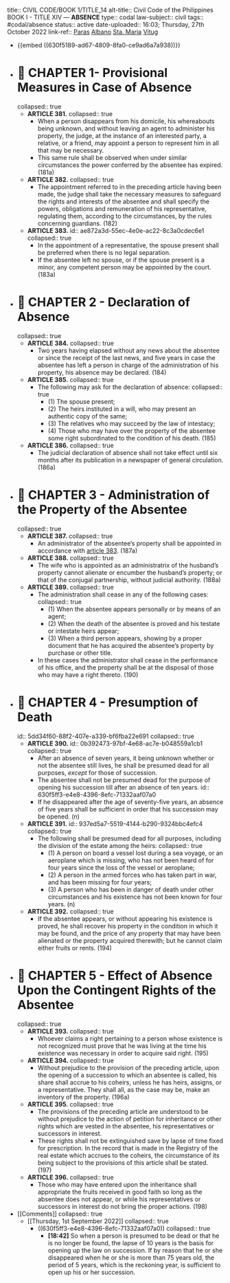 title:: CIVIL CODE/BOOK 1/TITLE_14
alt-title:: Civil Code of the Philippines BOOK I - TITLE XIV —  **ABSENCE**
type:: codal
law-subject:: civil
tags:: #codal/absence
status:: active
date-uploaded:: 16:03; Thursday, 27th October 2022
link-ref:: [Paras](((631d53e4-9da2-4390-949e-7f7ce5d69a17))) [Albano](((631d57ad-e139-4e52-83ca-1d262397d10a))) [Sta. Maria](((631d581f-bb3c-4aff-8a15-5a9e3cbe484b))) [Vitug](((631da5e6-7bd6-4d9d-a01f-203f8b625993)))

- {{embed ((630f5189-ad67-4809-8fa0-ce9ad6a7a938))}}
- # 🔴 CHAPTER 1- Provisional Measures in Case of Absence
  collapsed:: true
	- **ARTICLE 381.**
	  collapsed:: true
		- When a person disappears from his domicile, his whereabouts being unknown, and without leaving an agent to administer his property, the judge, at the instance of an interested party, a relative, or a friend, may appoint a person to represent him in all that may be necessary.
		- This same rule shall be observed when under similar circumstances the power conferred by the absentee has expired. (181a)
	- **ARTICLE 382.**
	  collapsed:: true
		- The appointment referred to in the preceding article having been made, the judge shall take the necessary measures to safeguard the rights and interests of the absentee and shall specify the powers, obligations and remuneration of his representative, regulating them, according to the circumstances, by the rules concerning guardians. (182)
	- **ARTICLE 383.**
	  id:: ae872a3d-55ec-4e0e-ac22-8c3a0cdec6e1
	  collapsed:: true
		- In the appointment of a representative, the spouse present shall be preferred when there is no legal separation.
		- If the absentee left no spouse, or if the spouse present is a minor, any competent person may be appointed by the court. (183a)
- # 🔴 CHAPTER 2 - Declaration of Absence
  collapsed:: true
	- **ARTICLE 384.**
	  collapsed:: true
		- Two years having elapsed without any news about the absentee or since the receipt of the last news, and five years in case the absentee has left a person in charge of the administration of his property, his absence may be declared. (184)
	- **ARTICLE 385.**
	  collapsed:: true
		- The following may ask for the declaration of absence:
		  collapsed:: true
			- (1) The spouse present;
			- (2) The heirs instituted in a will, who may present an authentic copy of the same;
			- (3) The relatives who may succeed by the law of intestacy;
			- (4) Those who may have over the property of the absentee some right subordinated to the condition of his death. (185)
	- **ARTICLE 386.**
	  collapsed:: true
		- The judicial declaration of absence shall not take effect until six months after its publication in a newspaper of general circulation. (186a)
- # 🔴 CHAPTER 3 - Administration of the Property of the Absentee
  collapsed:: true
	- **ARTICLE 387.**
	  collapsed:: true
		- An administrator of the absentee’s property shall be appointed in accordance with [article 383](((ae872a3d-55ec-4e0e-ac22-8c3a0cdec6e1))). (187a)
	- **ARTICLE 388.**
	  collapsed:: true
		- The wife who is appointed as an administratrix of the husband’s property cannot alienate or encumber the husband’s property; or that of the conjugal partnership, without judicial authority. (188a)
	- **ARTICLE 389.**
	  collapsed:: true
		- The administration shall cease in any of the following cases:
		  collapsed:: true
			- (1) When the absentee appears personally or by means of an agent;
			- (2) When the death of the absentee is proved and his testate or intestate heirs appear;
			- (3) When a third person appears, showing by a proper document that he has acquired the absentee’s property by purchase or other title.
		- In these cases the administrator shall cease in the performance of his office, and the property shall be at the disposal of those who may have a right thereto. (190)
- # 🔴 CHAPTER 4 - Presumption of Death
  id:: 5dd34f60-88f2-407e-a339-bf6fba22e691
  collapsed:: true
	- **ARTICLE 390.**
	  id:: 0b392473-97bf-4e68-ac7e-b048559a1cb1
	  collapsed:: true
		- After an absence of seven years, it being unknown whether or not the absentee still lives, he shall be presumed dead for all purposes, *except* for those of succession.
		- The absentee shall not be presumed dead for the purpose of opening his succession till after an absence of ten years.
		  id:: 630f5ff3-e4e8-4396-8efc-71332aaf07a0
		- If he disappeared after the age of seventy-five years, an absence of five years shall be sufficient in order that his succession may be opened. (n)
	- **ARTICLE 391.**
	  id:: 937ed5a7-5519-4144-b290-9324bbc4efc4
	  collapsed:: true
		- The following shall be presumed dead for all purposes, including the division of the estate among the heirs:
		  collapsed:: true
			- (1) A person on board a vessel lost during a sea voyage, or an aeroplane which is missing, who has not been heard of for four years since the loss of the vessel or aeroplane;
			- (2) A person in the armed forces who has taken part in war, and has been missing for four years;
			- (3) A person who has been in danger of death under other circumstances and his existence has not been known for four years. (n)
	- **ARTICLE 392.**
	  collapsed:: true
		- If the absentee appears, or without appearing his existence is proved, he shall recover his property in the condition in which it may be found, and the price of any property that may have been alienated or the property acquired therewith; but he cannot claim either fruits or rents. (194)
- # 🔴 CHAPTER 5 - Effect of Absence Upon the Contingent Rights of the Absentee
  collapsed:: true
	- **ARTICLE 393.**
	  collapsed:: true
		- Whoever claims a right pertaining to a person whose existence is not recognized must prove that he was living at the time his existence was necessary in order to acquire said right. (195)
	- **ARTICLE 394.**
	  collapsed:: true
		- Without prejudice to the provision of the preceding article, upon the opening of a succession to which an absentee is called, his share shall accrue to his coheirs, unless he has heirs, assigns, or a representative. They shall all, as the case may be, make an inventory of the property. (196a)
	- **ARTICLE 395.**
	  collapsed:: true
		- The provisions of the preceding article are understood to be without prejudice to the action of petition for inheritance or other rights which are vested in the absentee, his representatives or successors in interest.
		- These rights shall not be extinguished save by lapse of time fixed for prescription. In the record that is made in the Registry of the real estate which accrues to the coheirs, the circumstance of its being subject to the provisions of this article shall be stated. (197)
	- **ARTICLE 396.**
	  collapsed:: true
		- Those who may have entered upon the inheritance shall appropriate the fruits received in good faith so long as the absentee does not appear, or while his representatives or successors in interest do not bring the proper actions. (198)
- [[Comments]]
  collapsed:: true
	- [[Thursday, 1st September 2022]]
	  collapsed:: true
		- ((630f5ff3-e4e8-4396-8efc-71332aaf07a0))
		  collapsed:: true
			- **[18:42]** So when a person is presumed to be dead or that he is no longer be found, the lapse of 10 years is the basis for opening up the law on succession. If by reason that he or she disappeared when he or she is more than 75 years old, the period of 5 years, which is the reckoning year, is sufficient to open up his or her succession.